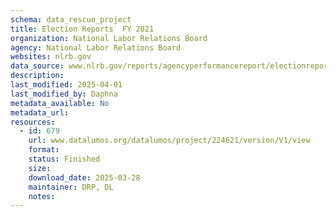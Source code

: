 ```yaml
---
schema: data_rescue_project 
title: Election Reports  FY 2021
organization: National Labor Relations Board
agency: National Labor Relations Board
websites: nlrb.gov
data_source: www.nlrb.gov/reports/agencyperformancereport/electionreports/electionreportsfy2021
description: 
last_modified: 2025-04-01
last_modified_by: Daphna
metadata_available: No
metadata_url: 
resources:
  - id: 679
    url: www.datalumos.org/datalumos/project/224621/version/V1/view
    format: 
    status: Finished
    size: 
    download_date: 2025-03-28
    maintainer: DRP, DL
    notes: 
---
```

